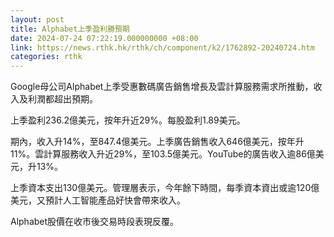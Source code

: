 ```yaml
---
layout: post
title: Alphabet上季盈利勝預期
date: 2024-07-24 07:22:19.000000000 +08:00
link: https://news.rthk.hk/rthk/ch/component/k2/1762892-20240724.htm
categories: rthk
---
```


Google母公司Alphabet上季受惠數碼廣告銷售增長及雲計算服務需求所推動，收入及利潤都超出預期。

上季盈利236.2億美元，按年升近29%。每股盈利1.89美元。

期內，收入升14%，至847.4億美元。上季廣告銷售收入646億美元，按年升11%。雲計算服務收入升近29%，至103.5億美元。YouTube的廣告收入逾86億美元，升13%。

上季資本支出130億美元。管理層表示，今年餘下時間，每季資本資出或逾120億美元，又預計人工智能產品好快會帶來收入。

Alphabet股價在收市後交易時段表現反覆。
